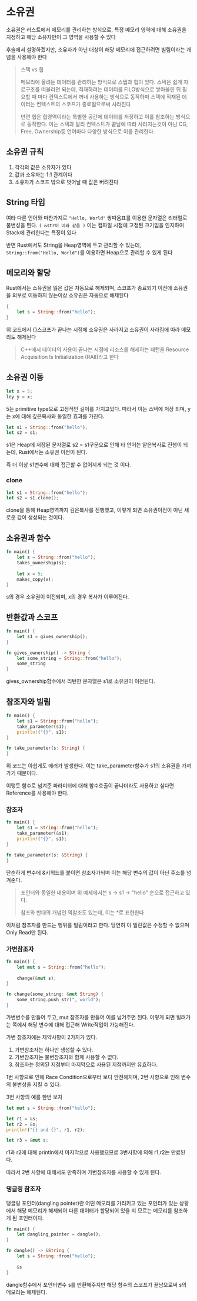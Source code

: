 # 소유권

소유권은 러스트에서 메모리를 관리하는 방식으로, 특정 메모리 영역에 대해 소유권을 지정하고 해당 소유자만이 그 영역을 사용할 수 있다

후술에서 설명하겠지만, 소유자가 아닌 대상이 해당 메모리에 접근하려면 빌림이라는 개념을 사용해야 한다

> 스택 vs 힙
> 
> 메모리에 올려둔 데이터를 관리하는 방식으로 스탭과 힙이 있다. 스택은 쉽게 자료구조를 떠올리면 되는데,
> 적재하려는 데이터를 FILO방식으로 쌓아올린 뒤 필요할 때 마다 컨텍스트에서 꺼내 사용하는 방식으로 동작하며
> 스택에 적재된 데이터는 컨텍스트의 스코프가 종료됨으로써 사라진다
> 
> 반면 힙은 힙영역이라는 특별한 공간에 데이터를 저장하고 이를 참조하는 방식으로 동작한다. 이는 스택과 달리 컨텍스트가 끝남에 따라
> 사라지는것이 아닌 CG, Free, Ownership등 언어마다 다양한 방식으로 이를 관리한다.

## 소유권 규칙

1. 각각의 값은 소유자가 있다
2. 값과 소유자는 1:1 관계이다
3. 소유자가 스코프 밖으로 벗어날 때 값은 버려진다

## String 타입

여타 다른 언어와 마찬가지로 `"Hello, World"` 쌍따옴표를 이용한 문자열은 리터럴로 불변성을 띈다. `( &str이 이와 같음 )`
이는 컴파일 시점에 고정된 크기임을 인지하여 Stack에 관리한다는 특징이 있다

반면 Rust에서도 String을 Heap영역에 두고 관리할 수 있는데, `String::from("Hello, World")`를 이용하면 Heap으로 관리할 수 있게 된다

## 메모리와 할당

Rust에서는 소유권을 잃은 값은 자동으로 해제되며, 스코프가 종료되기 이전에 소유권을 외부로 이동하지 않는이상 소유권은 자동으로 해제된다

```rust
{
    let s = String::from("hello");
}
```

위 코드에서 {}스코프가 끝나는 시점에 소유권은 사라지고 소유권이 사라짐에 따라 메모리도 해제된다

> C++에서 데이터의 사용이 끝나는 시점에 리소스를 해제하는 패턴을 Resource Acquisition Is Initialization (RAII)라고 한다

## 소유권 이동

```rust
let x = 5;
ley y = x;
```
5는 primitive type으로 고정적인 길이를 가지고있다. 따라서 이는 스택에 저장 되며, y는 x에 대해 깊은복사와 동일한 효과를 가진다.

```rust
let s1 = String::from("hello");
let s2 = s1;
```
s1은 Heap에 저장된 문자열로 s2 = s1구문으로 인해 타 언어는 얕은복사로 진행이 되는데, Rust에서는 소유권 이전이 된다.

즉 더 이상 s1변수에 대해 접근할 수 없어지게 되는 것 이다.

### clone

```rust
let s1 = String::from("hello");
let s2 = s1.clone();
```

clone을 통해 Heap영역까지 깊은복사를 진행했고, 이렇게 되면 소유권이전이 아닌 새로운 값이 생성되는 것이다.

## 소유권과 함수

```rust
fn main() {
    let s = String::from("hello");
    takes_ownership(s);
    
    let x = 5;
    makes_copy(x);
}
```

s의 경우 소유권이 이전되며, x의 경우 복사가 이루어진다.

## 반환값과 스코프

```rust
fn main() {
    let s1 = gives_ownership();
}

fn gives_ownership() -> String {
    let some_string = String::from("hello");
    some_string
}
```

gives_ownership함수에서 리턴한 문자열은 s1로 소유권이 이전된다.

## 참조자와 빌림

```rust
fn main() {
    let s1 = String::from("hello");
    take_parameter(s1);
    println!("{}", s1);
}

fn take_parameter(s: String) {
}
```

위 코드는 아쉽게도 에러가 발생한다. 이는 take_parameter함수가 s1의 소유권을 가져가기 때문이다.

이렇듯 함수로 넘겨준 파라미터에 대해 함수호출이 끝나더라도 사용하고 싶다면 Reference를 사용해야 한다.

### 참조자

```rust
fn main() {
    let s1 = String::from("hello");
    take_parameter(&s1);
    println!("{}", s1);
}

fn take_parameter(s: &String) {
}
```

단순하게 변수에 &키워드를 붙이면 참조자가되며 이는 해당 변수의 값이 아닌 주소를 넘겨준다.
> 포인터와 동일한 내용이며 위 예제에서는 s -> s1 -> "hello" 순으로 접근하고 있다.
> 
> 참조와 반대의 개념인 역참조도 있는데, 이는 *로 표현한다

이처럼 참조자를 만드는 행위를 빌림이라고 한다. 당연히 이 빌린값은 수정할 수 없으며 Only Read만 된다.

### 가변참조자

```rust
fn main() {
    let mut s = String::from("hello");
    
    change(&mut s);
}

fn change(some_string: &mut String) {
    some_string.push_str(", world");
}
```

가변변수를 만들어 두고, mut 참조자를 만들어 이를 넘겨주면 된다.
이렇게 되면 빌려가는 쪽에서 해당 변수에 대해 접근해 Write작업이 가능해진다.

가변 참조자에는 제약사항이 2가지가 있다.

1. 가변참조자는 하나만 생성할 수 있다.
2. 가변참조자는 불변참조자와 함께 사용할 수 없다.
3. 참조자는 정의된 지점부터 마지막으로 사용된 지점까지만 유효하다.

1번 사항으로 인해 Race Condition으로부터 보다 안전해지며, 2번 사항으로 인해 변수의 불변성을 지킬 수 있다.

3번 사항의 예를 한번 보자

```rust
let mut s = String::from("hello");

let r1 = &s;
let r2 = &s;
println!("{} and {}", r1, r2);

let r3 = &mut s;
```

r1과 r2에 대해 println에서 마지막으로 사용했으므로 3번사항에 의해 r1,r2는 만료된다.

따라서 2번 사항에 대해서도 만족하며 가변참조자를 사용할 수 있게 된다.

### 댕글링 참조자

댕글링 포인터(dangling pointer)란 어떤 메모리를 가리키고 있는 포인터가 있는 상황에서 해당 메모리가 해제되어 다른 데이터가 할당되어 있을 지 모르는 메모리를 참조하게 된 포인터이다.

```rust
fn main() {
    let dangling_pointer = dangle();
}

fn dangle() -> &String {
    let s = String::from("hello");
    
    &s
}
```

dangle함수에서 포인터변수 s를 반환해주지만 해당 함수의 스코프가 끝남으로써 s의 메모리는 해제된다.

